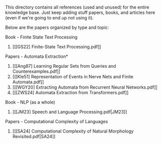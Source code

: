 This directory contains all references (used and unused) for the entire knowledge base. Just keep adding stuff papers, books, and articles here (even if we're going to end up not using it).

Below are the papers organized by type and topic:

Book - Finite State Text Processing
1. [[[GS22] Finite-State Text Processing.pdf]]

Papers - Automata Extraction*
1. [[[Ang87] Learning Regular Sets from Queries and Counterexamples.pdf]]
2. [[[Kle51] Representation of Events in Nerve Nets and Finite Automata.pdf]]
3. [[[WGY20] Extracting Automata from Recurrent Neural Networks.pdf]]
4. [[[ZWS24] Automata Extraction from Transformers.pdf]]

Book - NLP (as a whole)
1. [[[JM23] Speech and Language Processing.pdf|JM23]]

Papers - Computational Complexity of Languages
1. [[[SA24] Computational Complexity of Natural Morphology Revisited.pdf|SA24]]